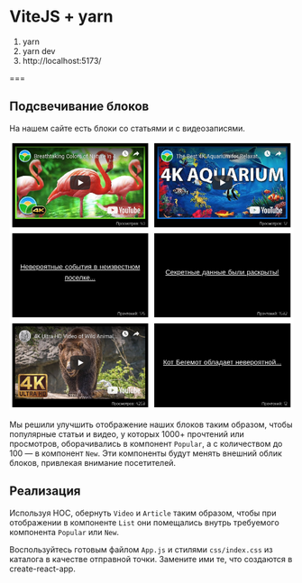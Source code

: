 # ViteJS + yarn
1. yarn
2. yarn dev
3. http://localhost:5173/

===

## Подсвечивание блоков

На нашем сайте есть блоки со статьями и с видеозаписями. 

![Highlight](./src/assets/highlight.png)

Мы решили улучшить отображение наших блоков таким образом, чтобы популярные статьи и видео, у которых 1000+ прочтений или просмотров,
оборачивались в компонент `Popular`, а с количеством до 100 — в компонент `New`. Эти компоненты будут менять внешний облик блоков, привлекая внимание посетителей.

## Реализация

Используя HOC, обернуть `Video` и `Article` таким образом, чтобы при отображении в компоненте `List` они помещались внутрь требуемого компонента `Popular` или `New`.

Воспользуйтесь готовым файлом `App.js` и стилями `css/index.css` из каталога в качестве отправной точки. Замените ими те, что создаются в create-react-app.
